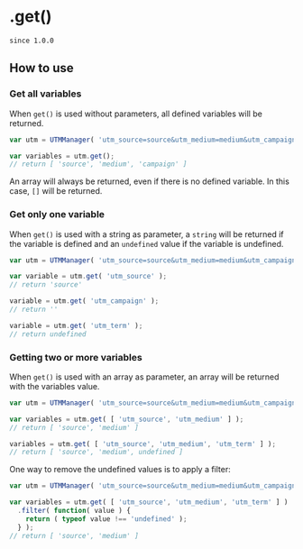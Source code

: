 # .get()

`since 1.0.0`

## How to use

### Get all variables

When `get()` is used without parameters, all defined variables will be returned.

```javascript
var utm = UTMManager( 'utm_source=source&utm_medium=medium&utm_campaign=campaign' );

var variables = utm.get();
// return [ 'source', 'medium', 'campaign' ]
```

An array will always be returned, even if there is no defined variable. In this case, `[]` will be returned.

### Get only one variable

When `get()` is used with a string as parameter, a `string` will be returned if the variable is defined and an `undefined` value if the variable is undefined.

```javascript
var utm = UTMManager( 'utm_source=source&utm_medium=medium&utm_campaign=' );

var variable = utm.get( 'utm_source' );
// return 'source'

variable = utm.get( 'utm_campaign' );
// return ''

variable = utm.get( 'utm_term' );
// return undefined
```

### Getting two or more variables

When `get()` is used with an array as parameter, an array will be returned with the variables value.

```javascript
var utm = UTMManager( 'utm_source=source&utm_medium=medium&utm_campaign=campaign' );

var variables = utm.get( [ 'utm_source', 'utm_medium' ] );
// return [ 'source', 'medium' ]

variables = utm.get( [ 'utm_source', 'utm_medium', 'utm_term' ] );
// return [ 'source', 'medium', undefined ]
```

One way to remove the undefined values is to apply a filter:

```javascript
var utm = UTMManager( 'utm_source=source&utm_medium=medium&utm_campaign=campaign' );

var variables = utm.get( [ 'utm_source', 'utm_medium', 'utm_term' ] )
  .filter( function( value ) {
    return ( typeof value !== 'undefined' );
  } );
// return [ 'source', 'medium' ]
```
